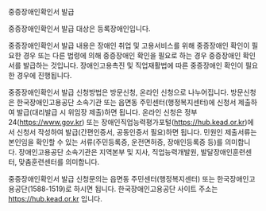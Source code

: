 중증장애인확인서 발급

중증장애인확인서 발급 대상은 등록장애인입니다.

중증장애인확인서 발급 내용은 장애인 취업 및 고용서비스를 위해 중증장애인 확인이 필요한 경우 또는 다른 법령에 의해 중증장애인 확인을 필요로 하는 경우 중증장애인 확인서를 발급하는 것입니다.
장애인고용촉진 및 직업재활법에 따른 중증장애인 확인이 필요한 경우에 진행됩니다.

중증장애인확인서 발급 신청방법은 방문신청, 온라인 신청으로 나누어집니다.
방문신청은 한국장애인고용공단 소속기관 또는 읍면동 주민센터(행정복지센터)에 신청서 제출하여 발급(대리발급 시 위임장 제출)하면 됩니다.
온라인 신청은 정부24(https://www.gov.kr) 또는 장애인직업능력평가포털(https://hub.kead.or.kr)에서 신청서 작성하여 발급(간편인증서, 공동인증서 필요)하면 됩니다.
민원인 제출서류는 본인임을 확인할 수 있는 서류(주민등록증, 운전면허증, 장애인등록증 등)를 의미합니다.
장애인고용공단 소속기관은 지역본부 및 지사, 직업능력개발원, 발달장애인훈련센터, 맞춤훈련센터를 의미합니다.

중증장애인확인서 발급 신청문의는 읍면동 주민센터(행정복지센터) 또는 한국장애인고용공단(1588-1519)로 하시면 됩니다.
한국장애인고용공단 사이트 주소는 https://hub.kead.or.kr 입니다.